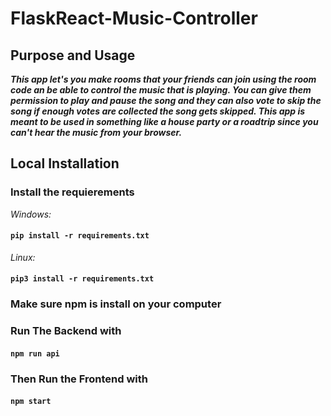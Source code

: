 # FlaskReact-Music-Controller

## Purpose and Usage

***This app let's you make rooms that your friends can join using the room code an be able to control the music that is playing. You can give them permission to play and pause the song and they can also vote to skip the song if enough votes are collected the song gets skipped. This app is meant to be used in something like a house party or a roadtrip since you can't hear the music from your browser.***

## Local Installation 

### Install the requierements 

*Windows:*

#### ```pip install -r requirements.txt```

*Linux:* 

#### ```pip3 install -r requirements.txt```

### Make sure npm is install on your computer

### Run The Backend with

#### ```npm run api```

### Then Run the Frontend with

#### ```npm start```
